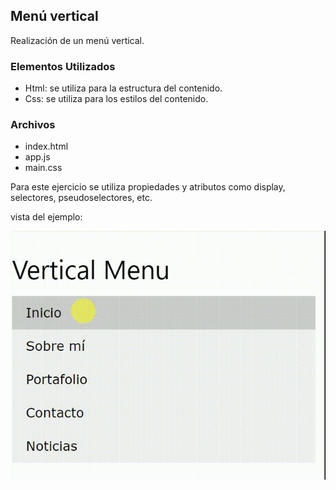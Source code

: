 ## Menú vertical

Realización de un menú vertical.

### Elementos Utilizados

* Html: se utiliza para la estructura del contenido.
* Css: se utiliza para los estilos del contenido.

### Archivos

* index.html
* app.js
* main.css

Para este ejercicio se utiliza propiedades y atributos como display, selectores, pseudoselectores, etc.

vista del ejemplo:

![](assets/img/menu-vertical.jpg)